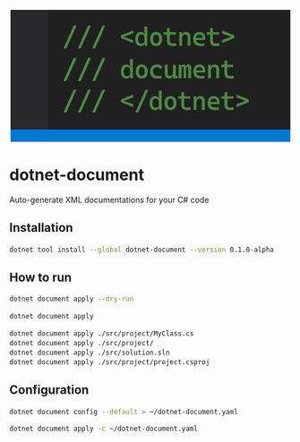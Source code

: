 <p align="center">
  <img src="art/dotnet-document.png"/>
</p>

# dotnet-document
Auto-generate XML documentations for your C# code


## Installation

```sh
dotnet tool install --global dotnet-document --version 0.1.0-alpha
```

## How to run

```sh
dotnet document apply --dry-run
```

```sh
dotnet document apply
```

```sh
dotnet document apply ./src/project/MyClass.cs
dotnet document apply ./src/project/
dotnet document apply ./src/solution.sln
dotnet document apply ./src/project/project.csproj
```

## Configuration


```sh
dotnet document config --default > ~/dotnet-document.yaml
```
```sh
dotnet document apply -c ~/dotnet-document.yaml
```
